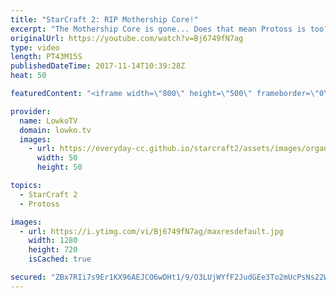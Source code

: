 ```yaml
---
title: "StarCraft 2: RIP Mothership Core!"
excerpt: "The Mothership Core is gone... Does that mean Protoss is too? Subscribe for more videos: http://lowko.tv/youtube More StarCraft 2 Commentary: https://goo.gl/XXpZvf  This is the first Grand Finals in the new patch of professional StarCraft 2. While the Mothership Core has been removed, a lot of additions"
originalUrl: https://youtube.com/watch?v=Bj6749fN7ag
type: video
length: PT43M15S
publishedDateTime: 2017-11-14T10:39:28Z
heat: 50

featuredContent: "<iframe width=\"800\" height=\"500\" frameborder=\"0\" src=\"https://www.youtube.com/embed/Bj6749fN7ag\" allow=\"accelerometer; autoplay; encrypted-media; gyroscope; picture-in-picture\" allowfullscreen></iframe>"

provider:
  name: LowkoTV
  domain: lowko.tv
  images:
    - url: https://everyday-cc.github.io/starcraft2/assets/images/organizations/lowko.tv-50x50.jpg
      width: 50
      height: 50

topics:
  - StarCraft 2
  - Protoss

images:
  - url: https://i.ytimg.com/vi/Bj6749fN7ag/maxresdefault.jpg
    width: 1280
    height: 720
    isCached: true

secured: "ZBx7RIi7s9Er1KX96AEJCO6wDHt1/9/O3LUjWYfF2JudGEe3To2mUcPsNs22WFVKeyAJrDq+oMIk/gypCdf5OLln2IkmFPbrlhTZjt5+n1lo4+RTWVN+4SOxh9bpZToaFCfJrR2nmwAx3nY4Smpbt2JcAZ3m7ZErHQPsEcoWZaIVlahANWjikaW3I3rypy3wqWPvnHtpWNtEglHil3XAncoNo42iplOZhVowB+NBlshW3g3PqLnhq3E47b5411hSBoiuJdQpjbIcg9C8vxo+zeyCNNl+V0gPnVEVT5xFKD3E2HduPPS+MYV/r0IohyFCU4HYVMUknySwGrxNU1jvaFN3UGymUWECRj0g1lx/yLTCzjYwBm9O7fBo7GXoMi954Rqc34rIN5+AmI1mLufWs8bsPChk/osWLRhY8vRNRpo=;WHx+SJfR4c0W/BbM5H4lNg=="
---
```


